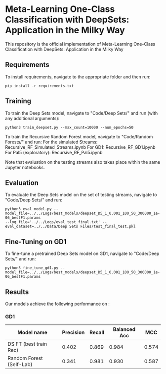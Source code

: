 # Meta-Learning One-Class Classification with DeepSets: Application in the Milky Way

This repository is the official implementation of Meta-Learning One-Class Classification with DeepSets: Application in the Milky Way

## Requirements

To install requirements, navigate to the appropriate folder and then run:

```setup
pip install -r requirements.txt
```

## Training

To train the Deep Sets model, navigate to "Code/Deep Sets/" and run (with any additional arguments):

```train
python3 train_deepset.py --max_count=10000 --num_epochs=50
```

To train the Recursive Random Forest model, navigate to "Code/Random Forests/" and run:
For the simulated Streams:          Recursive_RF_Simulated_Streams.ipynb
For GD1:                            Recursive_RF_GD1.ipynb
For Pal5 (exploratory):             Recursive_RF_Pal5.ipynb

Note that evaluation on the testing streams also takes place within the same Jupyter notebooks.

## Evaluation

To evaluate the Deep Sets model on the set of testing streams, navigate to "Code/Deep Sets/" and run:

```eval
python3 eval_model.py --model_file=../../Logs/best_models/deepset_D5_1_0.001_100_50_300000_1e-06_bestF1.params
--log_file='../../Logs/eval_test_final.txt' --eval_dataset=../../Data/Deep Sets Files/test_final_test.pkl
```

## Fine-Tuning on GD1

To fine-tune a pretrained Deep Sets model on GD1, navigate to "Code/Deep Sets/" and run:

```fine-tune
python3 fine_tune_gd1.py --model_file=../../Logs/best_models/deepset_D5_1_0.001_100_50_300000_1e-06_bestF1.params
```

## Results

Our models achieve the following performance on :

### GD1

| Model name               |  Precision  |  Recall  |  Balanced Acc  |   MCC   |
| ------------------------ |------------ | -------- | -------------- | ------- |
| DS FT (best train Rec)   |    0.402    |   0.869  |     0.984      |  0.574  |
| Random Forest (Self-Lab) |    0.341    |   0.981  |     0.930      |  0.587  |



